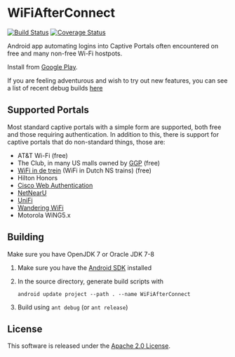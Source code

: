 WiFiAfterConnect
================

[![Build Status](https://travis-ci.org/brad/WiFiAfterConnect.svg?branch=lollipop)](https://travis-ci.org/brad/WiFiAfterConnect) [![Coverage Status](https://coveralls.io/repos/brad/WiFiAfterConnect/badge.svg?branch=lollipop)](https://coveralls.io/r/brad/WiFiAfterConnect?branch=lollipop)

Android app automating logins into Captive Portals often encountered on free and many non-free Wi-Fi hostpots.

Install from [Google Play](https://play.google.com/store/apps/details?id=com.wifiafterconnect).

If you are feeling adventurous and wish to try out new features, you can see a list
of recent debug builds [here](https://androidwifiafterconnect.s3.amazonaws.com/index.html)


Supported Portals
-----------------

Most standard captive portals with a simple form are supported, both free and
those requiring authentication. In addition to this, there is support for captive
portals that do non-standard things, those are:

* AT&amp;T Wi-Fi (free)
* The Club, in many US malls owned by [GGP](http://ggp.com/) (free)
* [WiFi in de trein](http://www.ns.nl/reizigers/reisinformatie/informatie/trein--en-stationsvoorzieningen/voorzieningen-in-de-trein.html#draadloos-internet-in-de-trein) (WiFi in Dutch NS trains) (free)
* Hilton Honors
* [Cisco Web Authentication](http://www.cisco.com/c/en/us/td/docs/wireless/controller/7-3/configuration/guide/b_cg73/b_wlc-cg_chapter_01011.html)
* [NetNearU](http://nnu.com/)
* [UniFi](http://community.ubnt.com/unifi)
* [Wandering WiFi](http://www.wanderingwifi.com/)
* Motorola WiNG5.x


Building
--------

Make sure you have OpenJDK 7 or Oracle JDK 7-8

1. Make sure you have the [Android SDK](https://developer.android.com/sdk/installing/index.html) installed
2. In the source directory, generate build scripts with

   ```
   android update project --path . --name WiFiAfterConnect
   ```

3. Build using `ant debug` (or `ant release`)


License
-------

This software is released under the [Apache 2.0 License](LICENSE).
